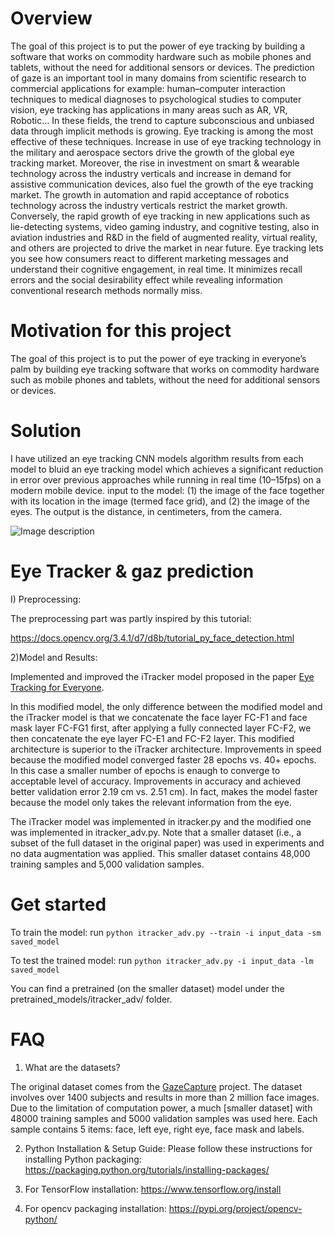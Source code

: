 # Overview 
The goal of this project is to put the power of eye tracking by building a software that works on commodity hardware such as mobile phones and tablets, without the need for additional sensors or devices. The prediction of gaze is an important tool in many domains from scientific research to commercial applications for example: human–computer interaction techniques to medical diagnoses to psychological studies to computer vision, eye tracking has applications in many areas such as AR, VR, Robotic... In these fields, the trend to capture subconscious and unbiased data through implicit methods is growing. Eye tracking is among the most effective of these techniques. Increase in use of eye tracking technology in the military and aerospace sectors drive the growth of the global eye tracking market. Moreover, the rise in investment on smart & wearable technology across the industry verticals and increase in demand for assistive communication devices, also fuel the growth of the eye tracking market. The growth in automation and rapid acceptance of robotics technology across the industry verticals restrict the market growth. Conversely, the rapid growth of eye tracking in new applications such as lie-detecting systems, video gaming industry, and cognitive testing, also in aviation industries and R&D in the field of augmented reality, virtual reality, and others are projected to drive the market in near future. Eye tracking lets you see how consumers react to different marketing messages and understand their cognitive engagement, in real time. It minimizes recall errors and the social desirability effect while revealing information conventional research methods normally miss.

# Motivation for this project

The goal of this project is to put the power of eye tracking in everyone’s palm by building eye tracking software that works on commodity hardware such as mobile phones and tablets, without the need for additional sensors or devices.

# Solution

I have utilized an eye tracking CNN models algorithm results from each model to bluid an eye tracking model which achieves a significant reduction in error over previous approaches while running in real time (10–15fps) on a modern mobile device.
input to the model: 
(1) the image of the face together with its location in the image (termed face grid), and (2) the image of the eyes. 
The output is the distance, in centimeters, from the camera.

![Image description](/Users/lindamokrane/Desktop/Insight/Github/image.jpg)


# Eye Tracker & gaz prediction

I) Preprocessing:

The preprocessing part was partly inspired by this tutorial:

https://docs.opencv.org/3.4.1/d7/d8b/tutorial_py_face_detection.html


2)Model and Results:

Implemented and improved the iTracker model proposed in the paper [Eye Tracking for Everyone](https://arxiv.org/abs/1606.05814).

In this modified model, the only difference between the modified model and the iTracker model is
that we concatenate the face layer FC-F1 and face mask layer FC-FG1 first, after applying a fully connected layer FC-F2,
we then concatenate the eye layer FC-E1 and FC-F2 layer.
This modified architecture is superior to the iTracker architecture.
Improvements in speed because the modified model converged faster 
28 epochs vs. 40+ epochs. In this case a smaller number of epochs is enaugh to converge to acceptable level of accuracy.
Improvements in accuracy and achieved better validation error 
2.19 cm vs. 2.51 cm).
In fact, makes the model faster because the model only takes the relevant information from the eye.

The iTracker model was implemented in itracker.py and the modified one was implemented in itracker_adv.py.
Note that a smaller dataset (i.e., a subset of the full dataset in the original paper) was used in experiments and no data augmentation was applied.
This smaller dataset contains 48,000 training samples and 5,000 validation samples.


# Get started
To train the model: run
`python itracker_adv.py --train -i input_data -sm saved_model`

To test the trained model: run
`python itracker_adv.py -i input_data -lm saved_model`

You can find a pretrained (on the smaller dataset) model under the pretrained_models/itracker_adv/ folder.

# FAQ
1) What are the datasets?

The original dataset comes from the [GazeCapture](http://gazecapture.csail.mit.edu/) project. The dataset involves over 1400 subjects and results in more than 2 million face images. Due to the limitation of computation power, a much [smaller dataset] with 48000 training samples and 5000 validation samples was used here. Each sample contains 5 items: face, left eye, right eye, face mask and labels.

2) Python Installation & Setup Guide:
Please follow these instructions for installing Python packaging:
https://packaging.python.org/tutorials/installing-packages/

3) For TensorFlow installation:
https://www.tensorflow.org/install

4) For opencv packaging installation:
https://pypi.org/project/opencv-python/




